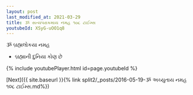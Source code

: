 ```yaml
---
layout: post
last_modified_at: 2021-03-29
title: ૐ સત્યપરાક્રમાય નમહ ૧૦૮ ટાઈમ્સ
youtubeId: XSyG-uOO1q8
---
```

 
 
 ૐ બ્રહ્મલોકયા નમહ  
 
 -  બ્રહ્માની દુનિયા કોણ છે 
 
  
 
  
 
 
 
 
 
 


{% include youtubePlayer.html id=page.youtubeId %}
 
[Next]({{ site.baseurl }}{% link  split2/_posts/2016-05-19-ૐ અચ્યુતાય નમહ ૧૦૮ ટાઈમ્સ.md%})
 
